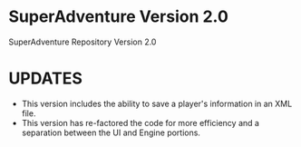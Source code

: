 # SuperAdventure Version 2.0
SuperAdventure Repository 
Version 2.0

# UPDATES
* This version includes the ability to save a player's information in an XML file.
* This version has re-factored the code for more efficiency and a separation between the UI and Engine portions.
